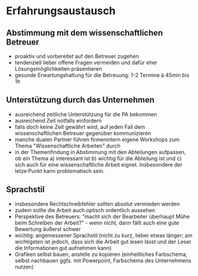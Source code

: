 # Erfahrungsaustausch

## Abstimmung mit dem wissenschaftlichen Betreuer
- proaktiv und vorbereitet auf den Betreuer zugehen
- tendenziell lieber offene Fragen vermeiden und dafür eher Lösungsmöglichkeiten präsentieren
- gesunde Erwartungshaltung für die Betreuung: 1-2 Termine á 45min bis 1h


## Unterstützung durch das Unternehmen
- ausreichend zeitliche Unterstützung für die PA bekommen
- ausreichend Zeit notfalls einfordern
- falls doch keine Zeit gewährt wird, auf jeden Fall dem wissenschaftlichen Betreuer gegenüber kommunizieren
- manche dualen Partner führen firmenintern eigene Workshops zum Thema "Wissenschaftliche Arbeiten" durch
- in der Themenfindung in Abstimmung mit den Abteilungen aufpassen, ob ein Thema a) interessant ist b) wichtig für die Abteilung ist und c) sich auch für eine wissenschaftliche Arbeit eignet. Insbesondere der letze Punkt kann problematisch sein.

## Sprachstil
- insbesondere Rechtschreibfehler sollten absolut vermieden werden
- zudem sollte die Arbeit auch optisch ordentlich aussehen
- Perspektive des Betreuers: "macht sich der Bearbeiter überhaupt Mühe beim Schreiben der Arbeit?" - wenn nicht, dann fällt auch eine gute Bewertung äußerst schwer
- wichtig: angemessener Sprachstil (nicht zu kurz, lieber etwas länger; am wichtigsten ist jedoch, dass sich die Arbeit gut lesen lässt und der Leser die Informationen gut aufnehmen kann)
- Grafiken selbst bauen, anstelle zu kopieren (einheitliches Farbschema, selbst nachbauen ggfs. mit Powerpoint, Farbschema des Unternehmens nutzen)
